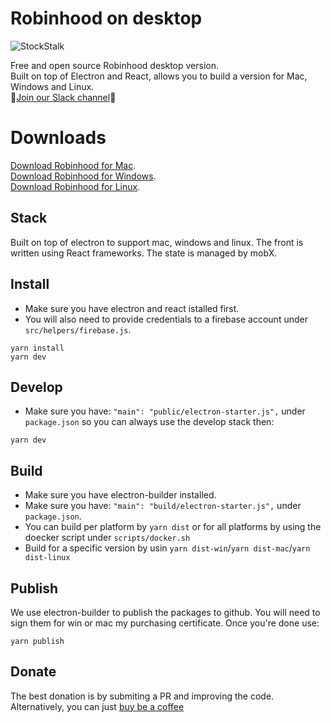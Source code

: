 # Robinhood on desktop

![StockStalk](https://media.giphy.com/media/cRMNl8P3mt4OFL8Sxm/giphy.gif)

Free and open source Robinhood desktop version.  
Built on top of Electron and React, allows you to build a version for Mac, Windows and Linux.  
🤘[Join our Slack channel](https://join.slack.com/t/stockstalkapp/shared_invite/enQtMzI1NzcwNDA0MTkyLWI1MGZmMDI3Yjk5YzRhZDQ5NDM1ZjVmNmUyOTQxMDFkMGE1MGQ1ZjE4MWY5YWNjMDFhZjllNzM1NjdlYWQwYmE)🤘

# Downloads

[Download Robinhood for Mac](https://stockstalk.club/robinhood-mac).  
[Download Robinhood for Windows](https://www.stockstalk.club/robinhood-windows).  
[Download Robinhood for Linux](https://www.stockstalk.club/robinhood-linux).  

## Stack

Built on top of electron to support mac, windows and linux. The front is written using React frameworks. 
The state is managed by mobX.  

## Install
- Make sure you have electron and react istalled first.  
- You will also need to provide credentials to a firebase account under `src/helpers/firebase.js`.  
```
yarn install
yarn dev
```

## Develop
- Make sure you have: `"main": "public/electron-starter.js",` under `package.json` so you can always use the develop stack then:  
```
yarn dev
```
## Build
- Make sure you have electron-builder installed.
- Make sure you have: `"main": "build/electron-starter.js",` under `package.json`.  
- You can build per platform by `yarn dist` or for all platforms by using the doecker script under `scripts/docker.sh`
- Build for a specific version by usin `yarn dist-win`/`yarn dist-mac`/`yarn dist-linux`

## Publish
We use electron-builder to publish the packages to github. You will need to sign them for win or mac my purchasing certificate. Once you're done use: 
```
yarn publish
```


## Donate
The best donation is by submiting a PR and improving the code.  
Alternatively, you can just [buy be a coffee](https://www.buymeacoffee.com/sagivo)



